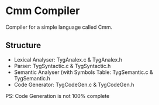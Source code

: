 # Cmm Compiler

Compiler for a simple language called Cmm.

## Structure

- Lexical Analyser:                       TygAnalex.c & TygAnalex.h  
- Parser:                                 TygSyntactic.c & TygSyntactic.h  
- Semantic Analyser (with Symbols Table:  TygSemantic.c & TygSemantic.h  
- Code Generator:                         TygCodeGen.c & TygCodeGen.h  

PS: Code Generation is not 100% complete
